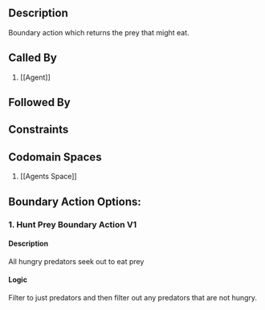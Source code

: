 ## Description

Boundary action which returns the prey that might eat.
## Called By
1. [[Agent]]

## Followed By

## Constraints

## Codomain Spaces
1. [[Agents Space]]

## Boundary Action Options:
### 1. Hunt Prey Boundary Action V1
#### Description
All hungry predators seek out to eat prey
#### Logic
Filter to just predators and then filter out any predators that are not hungry.

